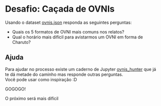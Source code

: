 # Desafio: Caçada de OVNIs

Usando o dataset <a href="https://github.com/glitchman23/challenges/raw/master/ovnis_hunter/ovnis_crawler/ovnis.json">ovnis.json</a> responda as seguintes perguntas:

* Quais os 5 formatos de OVNI mais comuns nos relatos? 
* Qual o horário mais difícil para avistarmos um OVNI em forma de Charuto?

## Ajuda
Para ajudar no processo existe um caderno de Jupyter <a href="https://github.com/glitchman23/challenges/blob/master/ovnis_hunter/ovnis_hunter.ipynb">ovnis_hunter</a> que já te dá metade do caminho mas responde outras perguntas.<br>
Você pode usar como inspiração :D

GOGOGO!

O próximo será mais difícil
